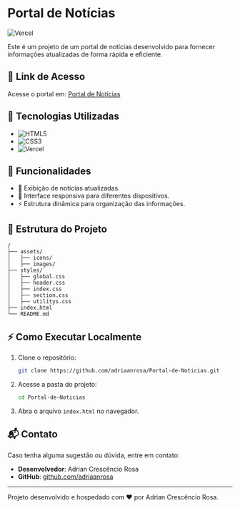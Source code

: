 # Portal de Notícias

![Vercel](https://img.shields.io/badge/Hosted%20on-Vercel-blue?style=flat&logo=vercel)

Este é um projeto de um portal de notícias desenvolvido para fornecer informações atualizadas de forma rápida e eficiente.

## 🔗 Link de Acesso

Acesse o portal em: [Portal de Notícias](https://portal-de-noticias-gamma.vercel.app/)

## 🚀 Tecnologias Utilizadas

- ![HTML5](https://img.shields.io/badge/HTML5-E34F26?style=flat&logo=html5&logoColor=white)
- ![CSS3](https://img.shields.io/badge/CSS3-1572B6?style=flat&logo=css3&logoColor=white)
- ![Vercel](https://img.shields.io/badge/Vercel-000000?style=flat&logo=vercel&logoColor=white)

## 📌 Funcionalidades

- 📰 Exibição de notícias atualizadas.
- 📱 Interface responsiva para diferentes dispositivos.
- ⚡ Estrutura dinâmica para organização das informações.

## 📂 Estrutura do Projeto

```
/
├── assets/
│   ├── icons/
│   ├── images/
├── styles/
│   ├── global.css
│   ├── header.css
│   ├── index.css
│   ├── section.css
│   ├── utilitys.css
├── index.html
└── README.md

```

## ⚡ Como Executar Localmente

1. Clone o repositório:
   ```bash
   git clone https://github.com/adriaanrosa/Portal-de-Noticias.git
   ```
2. Acesse a pasta do projeto:
   ```bash
   cd Portal-de-Noticias
   ```
3. Abra o arquivo `index.html` no navegador.

## 📬 Contato

Caso tenha alguma sugestão ou dúvida, entre em contato:

- **Desenvolvedor**: Adrian Crescêncio Rosa
- **GitHub**: [github.com/adriaanrosa](https://github.com/adriaanrosa)

---

Projeto desenvolvido e hospedado com ❤️ por Adrian Crescêncio Rosa.
